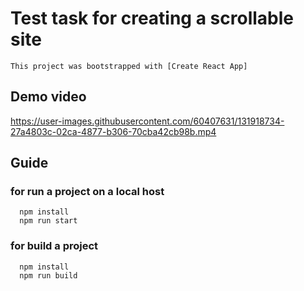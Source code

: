 # Test task for creating a scrollable site
  
    This project was bootstrapped with [Create React App]
    
## Demo video

https://user-images.githubusercontent.com/60407631/131918734-27a4803c-02ca-4877-b306-70cba42cb98b.mp4

## Guide
  
  ### for run a project on a local host
  
      npm install
      npm run start   
  
  ### for build a project
  
      npm install
      npm run build   



